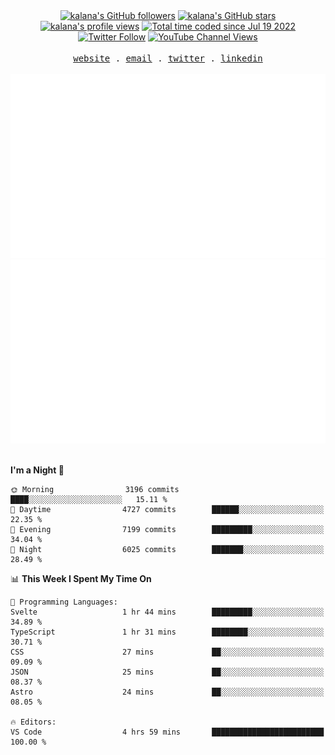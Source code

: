 <div align="center">
<a title="kalana's GitHub followers " href="https://github.com/kalanakt" ><img src="https://img.shields.io/github/followers/kalanakt?style=social" alt="kalana's GitHub followers"></a>
<a title="GitHub stars " href="https://github.com/kalanakt" ><img src="https://img.shields.io/github/stars/kalanakt?style=social" alt="kalana's GitHub stars "></a>
<a title="kalana's profile views " href="https://github.com/kalanakt" ><img src="https://komarev.com/ghpvc/?username=kalanakt&label=Profile%20views" alt="kalana's profile views"></a>
<a title="kalana's wakatime stats" href="https://wakatime.com/@02730fe5-73e8-4bcc-8539-6b00eeae1e15"><img src="https://wakatime.com/badge/user/02730fe5-73e8-4bcc-8539-6b00eeae1e15.svg" alt="Total time coded since Jul 19 2022" /></a>
<a title="Twitter Follow" href="https://twitter.com/intent/follow?screen_name=DevVibeX" ><img alt="Twitter Follow" src="https://img.shields.io/twitter/follow/DevVibeX?label=follow&style=social"></a>
<a title="YouTube Channel Views" href="https://bit.ly/iamktyoutube" ><img alt="YouTube Channel Views" src="https://img.shields.io/youtube/channel/views/UC6LqyY4t6lYLBb1iQxxiL3Q?style=social"></a>
</div>

<br />

<div align="center">
  <samp>
    <a href="https://www.kalanakt.cc/">website</a> .
    <a href="mailto:e19198@eng.pdn.ac.lk">email</a> .
    <a href="https://twitter.com/intent/follow?screen_name=DevVibeX">twitter</a> .
    <a href="https://www.linkedin.com/in/kalanakt">linkedin</a>
  </samp>
</div>

<br />

<div align="center">
  <img src="https://github.com/kalanakt/kalanakt/blob/main/generated/overview.svg#gh-dark-mode-only" alt="kalanakt's GitHub Statistics Card" title="kalanakt's GitHub Statistics"/>
  <img src="https://github.com/kalanakt/kalanakt/blob/main/generated/languages.svg#gh-dark-mode-only" alt="kalanakt's Used Languages Card" title="kalanakt's Used Languages"/>
</div>

<br />

<!--START_SECTION:waka-->
**I'm a Night 🦉** 

```text
🌞 Morning                3196 commits        ████░░░░░░░░░░░░░░░░░░░░░   15.11 % 
🌆 Daytime                4727 commits        ██████░░░░░░░░░░░░░░░░░░░   22.35 % 
🌃 Evening                7199 commits        █████████░░░░░░░░░░░░░░░░   34.04 % 
🌙 Night                  6025 commits        ███████░░░░░░░░░░░░░░░░░░   28.49 % 
```


📊 **This Week I Spent My Time On** 

```text
💬 Programming Languages: 
Svelte                   1 hr 44 mins        █████████░░░░░░░░░░░░░░░░   34.89 % 
TypeScript               1 hr 31 mins        ████████░░░░░░░░░░░░░░░░░   30.71 % 
CSS                      27 mins             ██░░░░░░░░░░░░░░░░░░░░░░░   09.09 % 
JSON                     25 mins             ██░░░░░░░░░░░░░░░░░░░░░░░   08.37 % 
Astro                    24 mins             ██░░░░░░░░░░░░░░░░░░░░░░░   08.05 % 

🔥 Editors: 
VS Code                  4 hrs 59 mins       █████████████████████████   100.00 % 
```


<!--END_SECTION:waka-->
